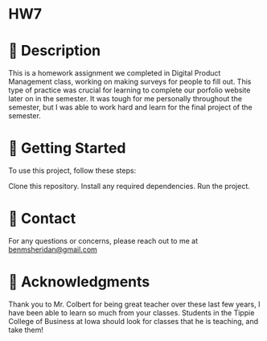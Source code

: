 # HW7

# 📝 Description

This is a homework assignment we completed in Digital Product Management class, working on making surveys for people to fill out. This type of practice was crucial for learning to complete our porfolio website later on in the semester. It was tough for me personally throughout the semester, but I was able to work hard and learn for the final project of the semester. 

# 🚀 Getting Started

To use this project, follow these steps:

Clone this repository.
Install any required dependencies.
Run the project.

# 📧 Contact

For any questions or concerns, please reach out to me at benmsheridan@gmail.com

# 🙏 Acknowledgments

Thank you to Mr. Colbert for being great teacher over these last few years, I have been able to learn so much from your classes. Students in the Tippie College of Business at Iowa should look for classes that he is teaching, and take them!
